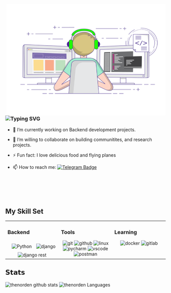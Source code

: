 <img alt="GIF" src="https://github.com/thenorden/thenorden/blob/main/CODE.gif" width="500" height="350" align="right" /> 
  

### ![Typing SVG](https://readme-typing-svg.herokuapp.com/?color=000000&font=Terminal+Dosis+Regular&lines&lines=Hi%20there%20%F0%9F%91%8B%20I%27m%20a%20Backend%20developer)



- 🔭 I’m currently working on Backend development projects. 
 

- 👯 I’m willing to collaborate on building communitites, and research projects.
  

- ⚡ Fun fact: I love delicious food and flying planes

- 📫 How to reach me: [![Telegram Badge](https://img.shields.io/badge/-NordenP-blue?style=flat&logo=Telegram)](https://t.me/NordenP)


<br/><br/><br/><br/>


## My Skill Set 
<table align="center"><tr><td valign="top" width="33%">

### Backend  
<div align="center">  
<img style="margin: 10px" src="https://profilinator.rishav.dev/skills-assets/python-original.svg" alt="Python" height="50" />  
<img src="https://www.vectorlogo.zone/logos/djangoproject/djangoproject-icon.svg" title="django" height="50"/>
<img src="https://s3.amazonaws.com/media-p.slid.es/uploads/708405/images/4005243/django_rest_500x500.png" title="django rest" height="50"/>
</div></td><td valign="top" width="33%">
      
### Tools 
<div align="center">  
<img src="https://www.vectorlogo.zone/logos/git-scm/git-scm-icon.svg" title="git" height="50"/>
<img src="https://www.vectorlogo.zone/logos/github/github-icon.svg" title="github" height="50"/>
<img src="https://www.vectorlogo.zone/logos/linux/linux-icon.svg" title="linux" height="50"/>
<img src="https://raw.githubusercontent.com/get-icon/geticon/master/icons/pycharm.svg" title="pycharm" height="50"/>
<img src="https://raw.githubusercontent.com/get-icon/geticon/master/icons/visual-studio-code.svg" title="vscode" height="50"/> 
<img src="https://www.vectorlogo.zone/logos/getpostman/getpostman-icon.svg" title="postman" height="50"/>    
</div></td><td valign="top" width="33%">

### Learning  
<div align="center">  
<img src="https://www.vectorlogo.zone/logos/docker/docker-icon.svg" title="docker" height="50"/> 
<img src="https://www.vectorlogo.zone/logos/gitlab/gitlab-icon.svg" title="gitlab" height="50"/> 
</div></td></tr></table> 

## 𝗦𝘁𝗮𝘁𝘀

![thenorden github stats](https://github-readme-stats.vercel.app/api?username=thenorden&show_icons=true&theme=dracula&include_all_commits=true&count_private=true)
![thenorden Languages](https://github-readme-stats.vercel.app/api/top-langs/?username=thenorden&layout=compact&count_private=true&theme=gruvbox)
